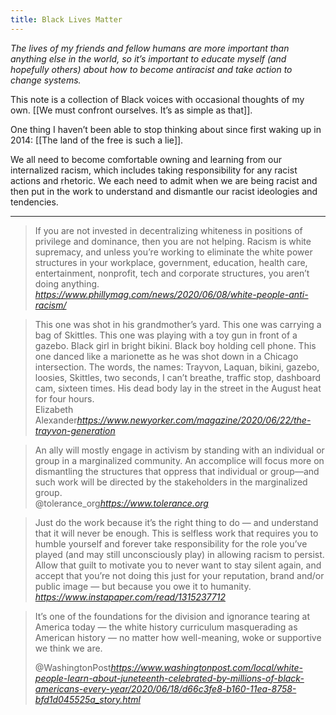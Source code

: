 ```yaml
---
title: Black Lives Matter
---
```

*The lives of my friends and fellow humans are more important than anything else in the world, so it’s important to educate myself (and hopefully others) about how to become antiracist and take action to change systems.*

This note is a collection of Black voices with occasional thoughts of my own. [[We must confront ourselves. It’s as simple as that]].

One thing I haven’t been able to stop thinking about since first waking up in 2014: [[The land of the free is such a lie]].

We all need to become comfortable owning and learning from our internalized racism, which includes taking responsibility for any racist actions and rhetoric. We each need to admit when we are being racist and then put in the work to understand and dismantle our racist ideologies and tendencies.

---
<blockquote class="quoteback" data-title="White People, I Still Don't Believe You" data-author="" cite="https://www.phillymag.com/news/2020/06/08/white-people-anti-racism/">
If you are not invested in decentralizing whiteness in positions of privilege and dominance, then you are not helping. Racism is white supremacy, and unless you’re working to eliminate the white power structures in your workplace, government, education, health care, entertainment, nonprofit, tech and corporate structures, you aren’t doing anything.
<footer> <cite><a href="https://www.phillymag.com/news/2020/06/08/white-people-anti-racism/">https://www.phillymag.com/news/2020/06/08/white-people-anti-racism/</a></cite></footer>
</blockquote>
<script note="" src="https://cdn.jsdelivr.net/gh/Blogger-Peer-Review/quotebacks@1/quoteback.js"></script>

<blockquote class="quoteback" data-title="The Trayvon Generation" data-author="Elizabeth Alexander" cite="https://www.newyorker.com/magazine/2020/06/22/the-trayvon-generation">
This one was shot in his grandmother’s yard. This one was carrying a bag of Skittles. This one was playing with a toy gun in front of a gazebo. Black girl in bright bikini. Black boy holding cell phone. This one danced like a marionette as he was shot down in a Chicago intersection. The words, the names: Trayvon, Laquan, bikini, gazebo, loosies, Skittles, two seconds, I can’t breathe, traffic stop, dashboard cam, sixteen times. His dead body lay in the street in the August heat for four hours.
<footer>Elizabeth Alexander<cite><a href="https://www.newyorker.com/magazine/2020/06/22/the-trayvon-generation">https://www.newyorker.com/magazine/2020/06/22/the-trayvon-generation</a></cite></footer>
</blockquote><script note="" src="https://cdn.jsdelivr.net/gh/Blogger-Peer-Review/quotebacks@1/quoteback.js"></script>

<blockquote class="quoteback" data-title="Ally or Accomplice? The Language of Activism" data-author="@tolerance_org" cite="https://www.tolerance.org">
An ally will mostly engage in activism by standing with an individual or group in a marginalized community. An accomplice will focus more on dismantling the structures that oppress that individual or group—and such work will be directed by the stakeholders in the marginalized group.
<footer>@tolerance_org<cite><a href="https://www.tolerance.org">https://www.tolerance.org</a></cite></footer>
</blockquote><script note="" src="https://cdn.jsdelivr.net/gh/Blogger-Peer-Review/quotebacks@1/quoteback.js"></script>

<blockquote class="quoteback" data-title="White People, Please Stop Declaring Yourself Allies" data-author="" cite="https://www.instapaper.com/read/1315237712">
Just do the work because it’s the right thing to do — and understand that it will never be enough. This is selfless work that requires you to humble yourself and forever take responsibility for the role you’ve played (and may still unconsciously play) in allowing racism to persist. Allow that guilt to motivate you to never want to stay silent again, and accept that you’re not doing this just for your reputation, brand and/or public image — but because you owe it to humanity.
<footer><cite><a href="https://www.instapaper.com/read/1315237712">https://www.instapaper.com/read/1315237712</a></cite></footer>
</blockquote><script note="" src="https://cdn.jsdelivr.net/gh/Blogger-Peer-Review/quotebacks@1/quoteback.js"></script>

<blockquote class="quoteback" data-title="Perspective | White people learn about Juneteenth, celebrated by millions of black Americans every year" data-author="@WashingtonPost" cite="https://www.washingtonpost.com/local/white-people-learn-about-juneteenth-celebrated-by-millions-of-black-americans-every-year/2020/06/18/d66c3fe8-b160-11ea-8758-bfd1d045525a_story.html">
<p class="font--body font-copy gray-darkest ma-0 pb-md ">It’s one of the foundations for the division and ignorance tearing at America today — the white history curriculum masquerading as American history — no matter how well-meaning, woke or supportive we think we are.</p>
<footer>@WashingtonPost<cite><a href="https://www.washingtonpost.com/local/white-people-learn-about-juneteenth-celebrated-by-millions-of-black-americans-every-year/2020/06/18/d66c3fe8-b160-11ea-8758-bfd1d045525a_story.html">https://www.washingtonpost.com/local/white-people-learn-about-juneteenth-celebrated-by-millions-of-black-americans-every-year/2020/06/18/d66c3fe8-b160-11ea-8758-bfd1d045525a_story.html</a></cite></footer>
</blockquote><script note="" src="https://cdn.jsdelivr.net/gh/Blogger-Peer-Review/quotebacks@1/quoteback.js"></script>
